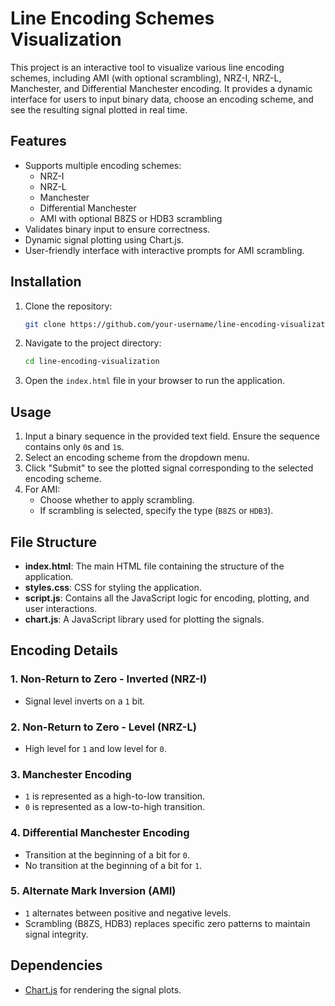 # Line Encoding Schemes Visualization

This project is an interactive tool to visualize various line encoding schemes, including AMI (with optional scrambling), NRZ-I, NRZ-L, Manchester, and Differential Manchester encoding. It provides a dynamic interface for users to input binary data, choose an encoding scheme, and see the resulting signal plotted in real time.

## Features

- Supports multiple encoding schemes:
  - NRZ-I
  - NRZ-L
  - Manchester
  - Differential Manchester
  - AMI with optional B8ZS or HDB3 scrambling
- Validates binary input to ensure correctness.
- Dynamic signal plotting using Chart.js.
- User-friendly interface with interactive prompts for AMI scrambling.

## Installation

1. Clone the repository:
   ```bash
   git clone https://github.com/your-username/line-encoding-visualization.git
   ```
2. Navigate to the project directory:
   ```bash
   cd line-encoding-visualization
   ```
3. Open the `index.html` file in your browser to run the application.

## Usage

1. Input a binary sequence in the provided text field. Ensure the sequence contains only `0`s and `1`s.
2. Select an encoding scheme from the dropdown menu.
3. Click "Submit" to see the plotted signal corresponding to the selected encoding scheme.
4. For AMI:
   - Choose whether to apply scrambling.
   - If scrambling is selected, specify the type (`B8ZS` or `HDB3`).

## File Structure

- **index.html**: The main HTML file containing the structure of the application.
- **styles.css**: CSS for styling the application.
- **script.js**: Contains all the JavaScript logic for encoding, plotting, and user interactions.
- **chart.js**: A JavaScript library used for plotting the signals.

## Encoding Details

### 1. Non-Return to Zero - Inverted (NRZ-I)
- Signal level inverts on a `1` bit.

### 2. Non-Return to Zero - Level (NRZ-L)
- High level for `1` and low level for `0`.

### 3. Manchester Encoding
- `1` is represented as a high-to-low transition.
- `0` is represented as a low-to-high transition.

### 4. Differential Manchester Encoding
- Transition at the beginning of a bit for `0`.
- No transition at the beginning of a bit for `1`.

### 5. Alternate Mark Inversion (AMI)
- `1` alternates between positive and negative levels.
- Scrambling (B8ZS, HDB3) replaces specific zero patterns to maintain signal integrity.

## Dependencies

- [Chart.js](https://www.chartjs.org/) for rendering the signal plots.
